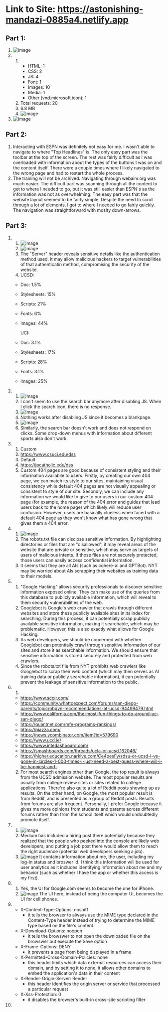 # Link to Site: https://astonishing-mandazi-0885a4.netlify.app

## Part 1:

1. ![image](1-1.png)
2. 1. - HTML: 1
      - CSS: 2
      - JS: 4
      - Font: 1
      - Images: 10
      - Media: 1
      - Other (vnd.microsoft.icon): 1
    2. Total requests: 20
    3. 6.8 MB
    4. ![image](1-2-4.png)
 3. ![image](1-3.png)

## Part 2:

1. Interacting with ESPN was definitely not easy for me. I wasn't able to navigate to where "Top Headlines" is. The only easy part was the toolbar at the top of the screen. The rest was fairly difficult as I was overloaded with information about the types of the buttons I was on and the content itself. There were a couple times where I likely navigated to the wrong page and had to restart the whole process.
2. The training will not be archived. Navigating through webaim.org was much easier. The difficult part was scanning through all the content to get to where I needed to go, but it was still easier than ESPN's as the information was not as overwhelming. The easy part was that the website layout seemed to be fairly simple. Despite the need to scroll through a lot of elements, I got to where I needed to go fairly quickly. The navigation was straightforward with moslty down-arrows. 

## Part 3:

1. 1. ![image](3-1-1.png)
   1. ![image](3-1-2.png)
   2. The "Server" header reveals sensitive details like the authentication method used. It may allow malicious hackers to target vulnerabilities of that authenticatin method, compromising the security of the website.
   3. UCSD: 
   - Doc: 1.5%
   - Stylesheets: 15%
   - Scripts: 21%
   - Fonts: 6%
   - Images: 44%
     
     UCI:  
   - Doc: 3.1%
   - Stylesheets: 17%
   - Scripts: 28%
   - Fonts: 3.1%
   - Images: 25%

2. 1. ![image](3-2-1.png)
   1. I can't seem to use the search bar anymore after disabling JS. When I click the search icon, there is no response.
   2. ![image](3-2-2.png)
   3. Nothing works after disabling JS since it becomes a blankpage.
   4. ![image](3-2-3.png)
   5. Similarly, the search bar doesn't work and does not respond on clicks. Some drop-down menus with information about different sports also don't work.

3. 1. Custom
   1. https://www.csuci.edu/dss
   2. Default 
   3. https://jpcatholic.edu/dss
   4. Custom 404 pages are good because of consistent styling and their information availabile to users. Firstly, by creating our own 404 page, we can match its style to our sites, maintaining visual consistency while default 404 pages are not visually appealing or consistent to style of our site. Secondly, we can include any information we would like to give to our users in our custom 404 page (for example, the reason of the 404 error and guides that lead users back to the home page) which likely will reduce user confusion. However, users are basically clueless when faced with a default 404 page as they won't know what has gone wrong that gives them a 404 error.

4. 1. ![image](3-4-1.png)
   1. The robots.txt file can disclose sensitive information. By highlighting directories or files that are "disallowed", it may reveal areas of the website that are private or sensitive, which may serve as targets of users of malicious intents. If those files are not securely protected, those users can easily access confidential information.
   2. It seems that they are all AIs (such as cohere-ai and GPTBot). NYT may be worried about AIs scrapping their websites as training data to their models. 

5. 1. "Google Hacking" allows security professionals to discover sensitive information exposed online. They can make use of the queries from this database to publicly available information, which will reveal to them security vulnerabilities of the web.
   1. Googlebot is Google's web crawler that crawls through different websites and store these publicly available sites in its index for searching. During this process, it can potentially scrap publicly available sensitive information, making it searchable, which may be problematic. However, this is also exactly what allows for Google Hacking. 
   2. As web developers, we should be concerned with whether Googlebot can potentially crawl through sensitive information of our sites and store it as searchable information. We should ensure that sensitive information is stored securely and protected from web crawlers.
   3. Since the robots.txt file from NYT prohibits web crawlers like Googlebot to scrap their web content (which may then serves as AI training data or publicly searchable information), it can potentially prevent the leakage of sensitive information to the public.

6. 
   1. 
   - https://www.scoir.com/
   - https://community.whattoexpect.com/forums/san-diego-parents/topic/obgyn-recommendations-at-ucsd-94499479.html
   - https://www.california.com/the-most-fun-things-to-do-around-uc-san-diego/
   - https://quantnet.com/mfe-programs-rankings/
   - https://piazza.com/
   - https://news.ycombinator.com/item?id=579690
   - https://www.ucd.ie/
   - https://www.intedashboard.com/
   - https://smashboards.com/threads/ucla-or-ucsd.162046/
   - https://higher.education.narkive.com/Ce4pesFy/sdsu-or-ucsd-i-ve-gone-in-circles-1-000-times-i-just-need-a-best-guess-where-will-i-be-happiest-and-
   2. For most search engines other than Google, the top result is always from the UCSD admission website. The most popular results are usually from college review sites or sites related to college applications. There're also quite a lot of Reddit posts showing up as results. On the other hand, on Google, the most popular result is from Reddit, and is presented as a group of Reddit posts. Results from forums are also frequent. Personally, I prefer Google because it gives me more opinions from students and parents across different forums rather than from the school itself which would undoubtedly promote itself. 

7. 1. ![image](3-7-1.png)
   2. Medium has included a hiring post there potentially because they realized that the people who peeked into the console are likely web developers, and putting a job post there would allow them to reach the right audience (potential web developers seeking a job).
   3. ![image](3-7-3.png) 
   It contains information about me, the user, including my log-in status and broswer id. I think this information will be used for user analytics as it includes identifying information about me and my behavior (such as whether I have the app or whether this access is my first).

8. 1. Yes, the UI for Google.com seems to become the one for iPhone.
   2. ![image](3-8-2.png) 
   The UI here, instead of being the computer UI, becomes the UI for cell phones. 

9. - X-Content-Type-Options: nosniff
      - it tells the browser to always use the MIME type declared in the Content-Type header instead of trying to determine the MIME type based on the file's content. 
   - X-Download-Options: noopen
     - it tells the browswer to not open the downloaded file on the browswer but execute the Save option
   - X-Frame-Options: DENY
     - it prevents a page from being displayed in a frame
   - X-Permitted-Cross-Domain-Policies: none
     - this header limits which data external resources can access their domain, and by setting it to none, it allows other domains to embed the application's data in their content
   - X-Render-Origin-Server: Render
     - this header identifies the origin server or service that processed a particular request
   - X-Xss-Protection: 0
     - it disables the browser's built-in cross-site scripting filter

10. 


